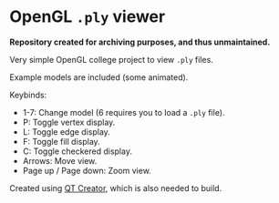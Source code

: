 # OpenGL `.ply` viewer
**Repository created for archiving purposes, and thus unmaintained.**

Very simple OpenGL college project to view `.ply` files.

Example models are included (some animated).

Keybinds:
- 1-7: Change model (6 requires you to load a `.ply` file).
- P: Toggle vertex display.
- L: Toggle edge display.
- F: Toggle fill display.
- C: Toggle checkered display.
- Arrows: Move view.
- Page up / Page down: Zoom view.

Created using [QT Creator](https://www.qt.io/product/development-tools), which is also needed to build.
